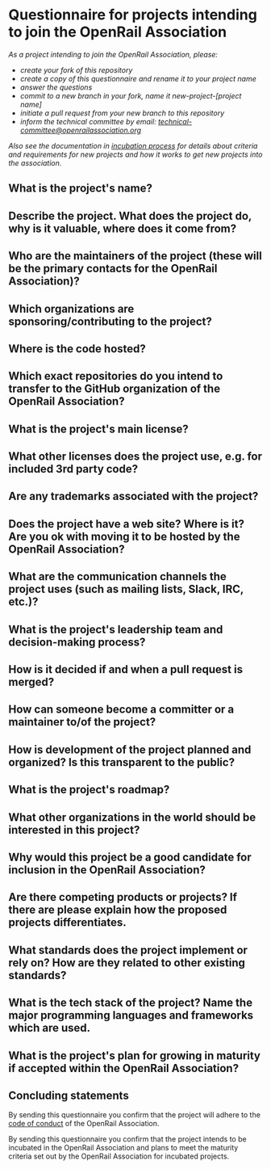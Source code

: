 # Questionnaire for projects intending to join the OpenRail Association

*As a project intending to join the OpenRail Association, please:*
- *create your fork of this repository*
- *create a copy of this questionnaire and rename it to your project name*
- *answer the questions*
- *commit to a new branch in your fork, name it new-project-[project name]*
- *initiate a pull request from your new branch to this repository*
- *inform the technical committee by email: technical-committee@openrailassociation.org*

*Also see the documentation in [incubation process](../../incubation-process.md) for details about criteria and requirements for new projects and how it works to get new projects into the association.*

##  What is the project's name?



## Describe the project. What does the project do, why is it valuable, where does it come from?



## Who are the maintainers of the project (these will be the primary contacts for the OpenRail Association)?



## Which organizations are sponsoring/contributing to the project?



## Where is the code hosted?



## Which exact repositories do you intend to  transfer to the GitHub organization of the OpenRail Association?



## What is the project's main license?



## What other licenses does the project use, e.g. for included 3rd party code?



## Are any trademarks associated with the project?



## Does the project have a web site? Where is it? Are you ok with moving it to be hosted by the OpenRail Association?



## What are the communication channels the project uses (such as mailing lists, Slack, IRC, etc.)?



## What is the project's leadership team and decision-making process?



## How is it decided if and when a pull request is merged?



## How can someone become a committer or a maintainer to/of the project?



## How is development of the project planned and organized? Is this transparent to the public?



## What is the project's roadmap?



## What other organizations in the world should be interested in this project?



## Why would this project be a good candidate for inclusion in the OpenRail Association?



## Are there competing products or projects? If there are please explain how the proposed projects differentiates.



## What standards does the project implement or rely on? How are they related to other existing standards?



## What is the tech stack of the project? Name the major programming languages and frameworks which are used.



## What is the project's plan for growing in maturity if accepted within the OpenRail Association?



## Concluding statements

By sending this questionnaire you confirm that the project will adhere to the [code of conduct](CODE_OF_CONDUCT.md) of the OpenRail Association.

By sending this questionnaire you confirm that the project intends to be incubated in the OpenRail Association and plans to meet the maturity criteria set out by the OpenRail Association for incubated projects.
